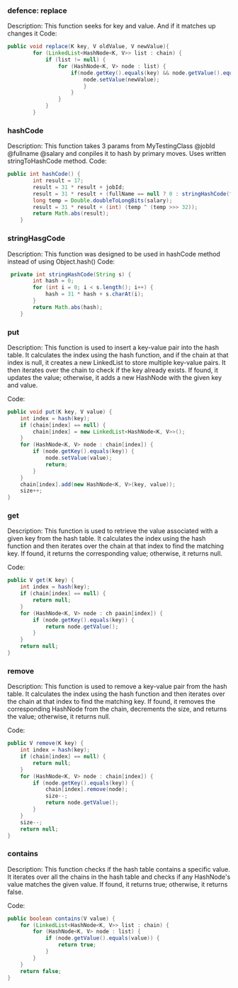 ### defence: replace
Description: This function seeks for key and value. And if it matches up changes it
Code:
```java
public void replace(K key, V oldValue, V newValue){
        for (LinkedList<HashNode<K, V>> list : chain) {
            if (list != null) {
                for (HashNode<K, V> node : list) {
                    if(node.getKey().equals(key) && node.getValue().equals(oldValue)){
                        node.setValue(newValue);
                        }
                    }
                }
            }
        }
```



### hashCode
Description: This function takes 3 params from MyTestingClass @jobId @fullname @salary and conpiles it to hash by primary moves. Uses written stringToHashCode method.
Code:
```java
public int hashCode() {
        int result = 17;
        result = 31 * result + jobId;
        result = 31 * result + (fullName == null ? 0 : stringHashCode(fullName));
        long temp = Double.doubleToLongBits(salary);
        result = 31 * result + (int) (temp ^ (temp >>> 32));
        return Math.abs(result);
    }
```

### stringHasgCode
Description: This function was designed to be used in hashCode method instead of using Object.hash()
Code:
```java
 private int stringHashCode(String s) {
        int hash = 0;
        for (int i = 0; i < s.length(); i++) {
            hash = 31 * hash + s.charAt(i);
        }
        return Math.abs(hash);
    }
```

### put
Description: This function is used to insert a key-value pair into the hash table. It calculates the index using the hash function, and if the chain at that index is null, it creates a new LinkedList to store multiple key-value pairs. It then iterates over the chain to check if the key already exists. If found, it updates the value; otherwise, it adds a new HashNode with the given key and value.

Code:
```java
public void put(K key, V value) {
    int index = hash(key);
    if (chain[index] == null) {
        chain[index] = new LinkedList<HashNode<K, V>>();
    }
    for (HashNode<K, V> node : chain[index]) {
        if (node.getKey().equals(key)) {
            node.setValue(value);
            return;
        }
    }
    chain[index].add(new HashNode<K, V>(key, value));
    size++;
}
```

### get
Description: This function is used to retrieve the value associated with a given key from the hash table. It calculates the index using the hash function and then iterates over the chain at that index to find the matching key. If found, it returns the corresponding value; otherwise, it returns null.

Code:
```java
public V get(K key) {
    int index = hash(key);
    if (chain[index] == null) {
        return null;
    }
    for (HashNode<K, V> node : ch paain[index]) {
        if (node.getKey().equals(key)) {
            return node.getValue();
        }
    }
    return null;
}
```

### remove
Description: This function is used to remove a key-value pair from the hash table. It calculates the index using the hash function and then iterates over the chain at that index to find the matching key. If found, it removes the corresponding HashNode from the chain, decrements the size, and returns the value; otherwise, it returns null.

Code:
```java
public V remove(K key) {
    int index = hash(key);
    if (chain[index] == null) {
        return null;
    }
    for (HashNode<K, V> node : chain[index]) {
        if (node.getKey().equals(key)) {
            chain[index].remove(node);
            size--;
            return node.getValue();
        }
    }
    size--;
    return null;
}
```

### contains
Description: This function checks if the hash table contains a specific value. It iterates over all the chains in the hash table and checks if any HashNode's value matches the given value. If found, it returns true; otherwise, it returns false.

Code:
```java
public boolean contains(V value) {
    for (LinkedList<HashNode<K, V>> list : chain) {
        for (HashNode<K, V> node : list) {
            if (node.getValue().equals(value)) {
                return true;
            }
        }
    }
    return false;
}
```
